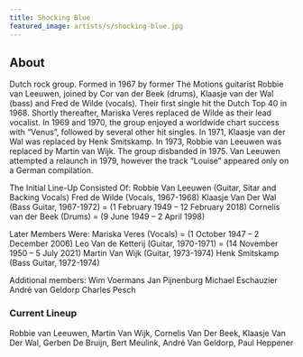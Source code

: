 ```yaml
---
title: Shocking Blue
featured_image: artists/s/shocking-blue.jpg
---
```

## About

Dutch rock group. Formed in 1967 by former The Motions guitarist Robbie van Leeuwen, joined by Cor van der Beek (drums), Klaasje van der Wal (bass) and Fred de Wilde (vocals). Their first single hit the Dutch Top 40 in 1968. Shortly thereafter, Mariska Veres replaced de Wilde as their lead vocalist. In 1969 and 1970, the group enjoyed a worldwide chart success with “Venus”, followed by several other hit singles. In 1971, Klaasje van der Wal was replaced by Henk Smitskamp. In 1973, Robbie van Leeuwen was replaced by Martin van Wijk. The group disbanded in 1975. Van Leeuwen attempted a relaunch in 1979, however the track “Louise” appeared only on a German compilation.

The Initial Line-Up Consisted Of:
Robbie Van Leeuwen (Guitar, Sitar and Backing Vocals)
Fred de Wilde (Vocals, 1967-1968)
Klaasje Van Der Wal (Bass Guitar, 1967-1972) = (1 February 1949 – 12 February 2018)
Cornelis van der Beek (Drums) = (9 June 1949 – 2 April 1998)

Later Members Were:
Mariska Veres (Vocals) = (1 October 1947 – 2 December 2006)
Leo Van de Ketterij (Guitar, 1970-1971) = (14 November 1950 – 5 July 2021) 
Martin Van Wijk (Guitar, 1973-1974)
Henk Smitskamp (Bass Guitar, 1972-1974)

Additional members:
Wim Voermans
Jan Pijnenburg
Michael Eschauzier
André van Geldorp
Charles Pesch

### Current Lineup

Robbie van Leeuwen, Martin Van Wijk, Cornelis Van Der Beek, Klaasje Van Der Wal, Gerben De Bruijn, Bert Meulink, André Van Geldorp, Paul Heppener


